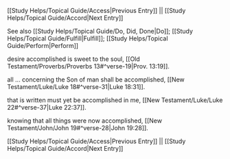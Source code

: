 [[Study Helps/Topical Guide/Access|Previous Entry]]  ||  [[Study Helps/Topical Guide/Accord|Next Entry]]

 See also [[Study Helps/Topical Guide/Do, Did, Done|Do]]; [[Study Helps/Topical Guide/Fulfill|Fulfill]]; [[Study Helps/Topical Guide/Perform|Perform]]

 desire accomplished is sweet to the soul, [[Old Testament/Proverbs/Proverbs 13#^verse-19|Prov. 13:19]].

 all ... concerning the Son of man shall be accomplished, [[New Testament/Luke/Luke 18#^verse-31|Luke 18:31]].

 that is written must yet be accomplished in me, [[New Testament/Luke/Luke 22#^verse-37|Luke 22:37]].

 knowing that all things were now accomplished, [[New Testament/John/John 19#^verse-28|John 19:28]].

[[Study Helps/Topical Guide/Access|Previous Entry]]  ||  [[Study Helps/Topical Guide/Accord|Next Entry]]